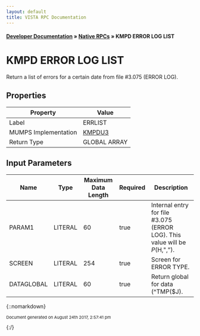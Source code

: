 ```yaml
---
layout: default
title: VISTA RPC Documentation
---
```


#### [Developer Documentation](../index) &#187; [Native RPCs](TableOfContents) &#187; KMPD ERROR LOG LIST<br/>
# KMPD ERROR LOG LIST

Return a list of errors for a certain date from file #3.075 (ERROR LOG).

## Properties

Property | Value
--- | ---
Label | ERRLIST
MUMPS Implementation | [KMPDU3](http://code.osehra.org/dox/Routine_KMPDU3_source.html)
Return Type | GLOBAL ARRAY


## Input Parameters

Name | Type | Maximum Data Length | Required | Description
--- | --- | --- | --- | ---
PARAM1 | LITERAL | 60 | true | Internal entry for file #3.075 (ERROR LOG).  This value will be $P($H,&quot;,&quot;).
SCREEN | LITERAL | 254 | true | Screen for ERROR TYPE.
DATAGLOBAL | LITERAL | 60 | true | Return global for data (^TMP($J).



{::nomarkdown} <br/><p style="font-size: 11px">Document generated on August 24th 2017, 2:57:41 pm</p>{:/}